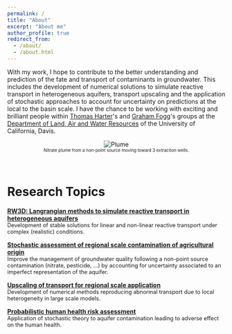 ```yaml
---
permalink: /
title: "About"
excerpt: "About me"
author_profile: true
redirect_from:
  - /about/
  - /about.html
---
```


With my work, I hope to contribute to the better understanding and prediction of the fate and transport of contaminants in groundwater. This includes the development of numerical solutions to simulate reactive transport in heterogeneous aquifers, transport upscaling and the application of stochastic approaches to account for uncertainty on predictions at the local to the basin scale. I have the chance to be working with exciting and brilliant people within [Thomas Harter](http://groundwater.ucdavis.edu/People/)'s and [Graham Fogg](http://lawr.ucdavis.edu/people/faculty/fogg-graham)'s groups at the [Department of Land, Air and Water Resources](http://lawr.ucdavis.edu/) of the University of California, Davis.

<center><img src="images/plume animation_2.gif" alt="Plume"></center>
<center><span style = "font-size:0.7em;">Nitrate plume from a non-point source moving toward 3 extraction wells.</span></center>
<br/><br/>

Research Topics
======
**<span style = "font-size:1em;">[RW3D: Langrangian methods to simulate reactive transport in heterogeneous aquifers](https://chrishenri.github.io/portfolio/portfolio-1/)</span>**<br/>
<span style = "font-size:0.9em;">Development of stable solutions for linear and non-linear reactive transport under complex (realistic) conditions.</span>

**<span style = "font-size:1em;">[Stochastic assessment of regional scale contamination of agricultural origin](https://chrishenri.github.io/portfolio/portfolio-2/)</span>**<br/>
<span style = "font-size:0.9em;">Improve the management of groundwater quality following a non-point source contamination (nitrate, pesticide, ...) by accounting for uncertainty associated to an imperfect representation of the aquifer.</span>

**<span style = "font-size:1em;">[Upscaling of transport for regional scale application](https://chrishenri.github.io/portfolio/portfolio-3/)</span>**<br/>
<span style = "font-size:0.9em;">Development of numerical methods reproducing abnormal transport due to local heterogeneity in large scale models. </span>

**<span style = "font-size:1em;">[Probabilistic human health risk assessment](https://chrishenri.github.io/portfolio/portfolio-4/)</span>**<br/>
<span style = "font-size:0.9em;">Application of stochastic theory to aquifer contamination leading to adverse effect on the human health.</span>
